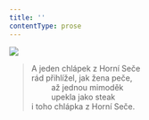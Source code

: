 ```yaml
---
title: ''
contentType: prose
---
```


![](../Images/024.jpg)

> A jeden chlápek z Horní Seče  
> rád přihlížel, jak žena peče,  
>          až jednou mimoděk  
>          upekla jako steak  
> i toho chlápka z Horní Seče.
